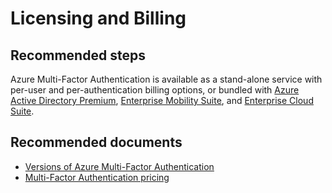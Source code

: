 <properties
    pageTitle="Licensing and Billing"
    description="Licensing and Billing"
    service="microsoft.aad"
    resource="Microsoft_AAD_IAM"
    authors="curtand"
    displayOrder="1770"
    supportTopicIds="32596894"
    selfHelpType="generic"
    resourceTags=""
    productPesIds="16579"
    cloudEnvironments="public"
 	articleId="3aef791d-f239-4554-a81a-48687815da04"
	ownershipId="AzureIdentity_MultiFactorAuthentication"
/>

# Licensing and Billing

## **Recommended steps**

Azure Multi-Factor Authentication is available as a stand-alone service with per-user and per-authentication billing options, or bundled with [Azure Active Directory Premium](https://azure.microsoft.com/pricing/details/active-directory/), [Enterprise Mobility Suite](https://azure.microsoft.com/pricing/details/active-directory/), and [Enterprise Cloud Suite](https://www.microsoft.com/en-us/Licensing/licensing-programs/enterprise.aspx).

## **Recommended documents**

* [Versions of Azure Multi-Factor Authentication](https://docs.microsoft.com/azure/active-directory/authentication/concept-mfa-licensing)
* [Multi-Factor Authentication pricing](https://azure.microsoft.com/pricing/details/multi-factor-authentication/)
